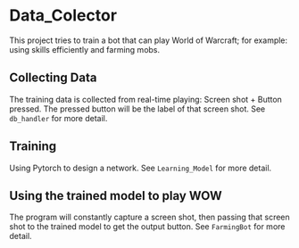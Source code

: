 # Data_Colector
This project tries to train a bot that can play World of Warcraft; for example: using skills efficiently and farming mobs. 

## Collecting Data
The training data is collected from real-time playing: Screen shot + Button pressed.
The pressed button will be the label of that screen shot. 
See ```db_handler``` for more detail.

## Training
Using Pytorch to design a network. See ```Learning_Model``` for more detail. 

## Using the trained model to play WOW
The program will constantly capture a screen shot, then passing that screen shot to the trained model to get the output button. See ```FarmingBot``` for more detail. 
